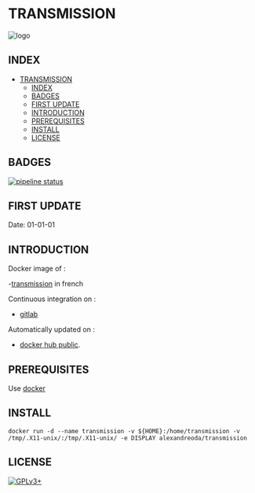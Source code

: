 # TRANSMISSION

![logo](https://assets.gitlab-static.net/uploads/-/system/project/avatar/12904483/transmission-logo_01C2012C01634134.png)

## INDEX

- [TRANSMISSION](#transmission)
  - [INDEX](#index)
  - [BADGES](#badges)
  - [FIRST UPDATE](#first-update)
  - [INTRODUCTION](#introduction)
  - [PREREQUISITES](#prerequisites)
  - [INSTALL](#install)
  - [LICENSE](#license)

## BADGES

[![pipeline status](https://gitlab.com/oda-alexandre/transmission/badges/master/pipeline.svg)](https://gitlab.com/oda-alexandre/transmission/commits/master)

## FIRST UPDATE

Date: 01-01-01

## INTRODUCTION

Docker image of :

-[transmission](https://transmissionbt.com) in french

Continuous integration on :

- [gitlab](https://gitlab.com/oda-alexandre/transmission/pipelines)

Automatically updated on :

- [docker hub public](https://hub.docker.com/r/alexandreoda/transmission/).

## PREREQUISITES

Use [docker](https://www.docker.com)

## INSTALL

```docker run -d --name transmission -v ${HOME}:/home/transmission -v /tmp/.X11-unix/:/tmp/.X11-unix/ -e DISPLAY alexandreoda/transmission```

## LICENSE

[![GPLv3+](http://gplv3.fsf.org/gplv3-127x51.png)](https://gitlab.com/oda-alexandre/transmission/blob/master/LICENSE)
